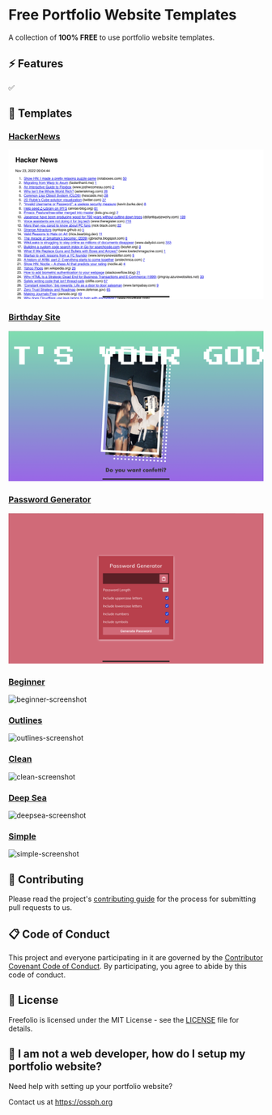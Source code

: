# Free Portfolio Website Templates

A collection of **100% FREE** to use portfolio website templates.

## ⚡ Features

✅ 
## 🎨 Templates

<h3><a href="https://uvacoder.github.io/simple-projects/simple-hn">HackerNews</a></h3>
<img src="./images/screenshot-hn.png" alt="hackernews-screenshot"/>

<h3><a href="https://uvacoder.github.io/simple-projects/simple-birthday-site">Birthday Site</a></h3>
<img src="./images/screenshot-bday-site.png" alt="bday-site-screenshot"/>

<h3><a href="https://uvacoder.github.io/simple-projects/simple-password-generator">Password Generator</a></h3>
<img src="./images/screenshot-password-generator.png" alt="password-generator-screenshot"/>
  
<h3><a href="https://ossphilippines.github.io/freefolio/beginner">Beginner</a></h3>
<img src="./images/beginner.png" alt="beginner-screenshot"/>

<h3><a href="https://ossphilippines.github.io/freefolio/outlines">Outlines</a></h3>
<img src="./images/outlines.png" alt="outlines-screenshot"/>

<h3><a href="https://ossphilippines.github.io/freefolio/clean">Clean</a></h3>
<img src="./images/clean.png" alt="clean-screenshot"/>

<h3><a href="https://ossphilippines.github.io/freefolio/deepsea">Deep Sea</a></h3>
<img src="./images/deepsea.png" alt="deepsea-screenshot"/>

<h3><a href="https://ossphilippines.github.io/freefolio/simple">Simple</a></h3>
<img src="./images/simple.PNG" alt="simple-screenshot"/>

## 🎯 Contributing

Please read the project's [contributing guide](./CONTRIBUTING.md) for the process for submitting pull requests to us.

## 📋 Code of Conduct
This project and everyone participating in it are governed by the [Contributor Covenant Code of Conduct](./CODE_OF_CONDUCT.md). By participating, you agree to abide by this code of conduct.

## 📃 License

Freefolio is licensed under the MIT License - see the [LICENSE](LICENSE) file for details.

## 🤔 I am not a web developer, how do I setup my portfolio website?

Need help with setting up your portfolio website?

Contact us at https://ossph.org
